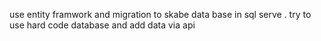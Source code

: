 use entity framwork and migration to skabe data base in sql serve . 
try to use hard code database and add data via api
